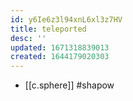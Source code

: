 ```yaml
---
id: y6Ie6z3l94xnL6xl3z7HV
title: teleported
desc: ''
updated: 1671318839013
created: 1644179020303
---
```



- [[c.sphere]] #shapow
